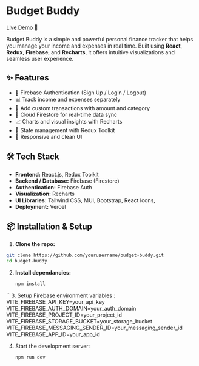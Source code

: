 #  Budget Buddy

[Live Demo 🚀](https://budget-buddy-gray.vercel.app/)

Budget Buddy is a simple and powerful personal finance tracker that helps you manage your income and expenses in real time. Built using **React**, **Redux**, **Firebase**, and **Recharts**, it offers intuitive visualizations and seamless user experience.

## ✨ Features
- 🔐 Firebase Authentication (Sign Up / Login / Logout)
- 📊 Track income and expenses separately
- 💼 Add custom transactions with amount and category
- 📁 Cloud Firestore for real-time data sync
- 📈 Charts and visual insights with Recharts
- 🧠 State management with Redux Toolkit
- 🌙 Responsive and clean UI 

## 🛠️ Tech Stack

- **Frontend:** React.js, Redux Toolkit
- **Backend / Database:** Firebase (Firestore)
- **Authentication:** Firebase Auth
- **Visualization:** Recharts
- **UI Libraries:** Tailwind CSS, MUI, Bootstrap, React Icons, 
- **Deployment:** Vercel

## 📦 Installation & Setup

1. **Clone the repo:**
```bash
git clone https://github.com/yourusername/budget-buddy.git
cd budget-buddy
```
2. **Install dependancies:**
   ```bash
   npm install 
  ``
3. Setup Firebase environment variables : 
VITE_FIREBASE_API_KEY=your_api_key
VITE_FIREBASE_AUTH_DOMAIN=your_auth_domain
VITE_FIREBASE_PROJECT_ID=your_project_id
VITE_FIREBASE_STORAGE_BUCKET=your_storage_bucket
VITE_FIREBASE_MESSAGING_SENDER_ID=your_messaging_sender_id
VITE_FIREBASE_APP_ID=your_app_id

4. Start the development server:
   ```bash
   npm run dev
   ```



